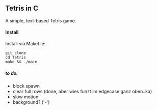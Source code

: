 ## Tetris in C
A simple, text-based Tetris game.

#### Install
Install via Makefile:
```
git clone
cd Tetris
make && ./main
```

##### *to do*: 
- block spawn
- clear full rows (done, aber wies funzt im edgecase ganz oben..ka)
- slow motion
- background? ('-')
